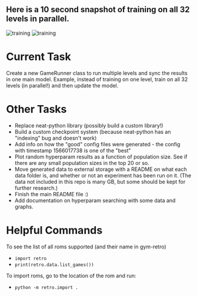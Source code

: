 ## Here is a 10 second snapshot of training on all 32 levels in parallel.
![training](https://github.com/jmphil09/mario_rl/blob/master/training_gif1.gif)
![training](https://github.com/jmphil09/mario_rl/blob/master/training_gif2.gif)

# Current Task
Create a new GameRunner class to run multiple levels and sync the results in one main model. Example, instead of training on one level, train on all 32 levels (in parallel!) and then update the model.

# Other Tasks
- Replace neat-python library (possibly build a custom library!)
- Build a custom checkpoint system (because neat-python has an "indexing" bug and doesn't work)
- Add info on how the "good" config files were generated - the config with timestamp 1566017738 is one of the "best"
- Plot random hyperparam results as a function of population size. See if there are any small population sizes in the top 20 or so.
- Move generated data to external storage with a README on what each data folder is, and whether or not an experiment has been run on it. (The data not included in this repo is many GB, but some should be kept for further research.)
- Finish the main README file :)
- Add documentation on hyperparam searching with some data and graphs.

# Helpful Commands
To see the list of all roms supported (and their name in gym-retro)
- `import retro`
- `print(retro.data.list_games())`

To import roms, go to the location of the rom and run:
- `python -m retro.import .`
